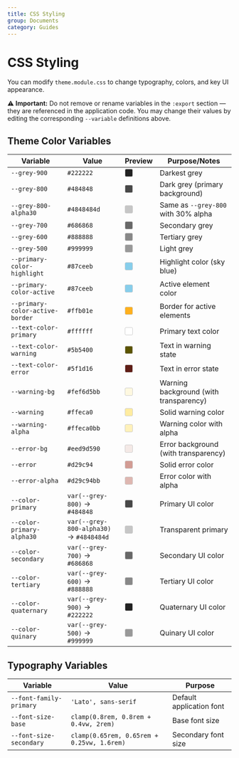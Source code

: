 ```yaml
---
title: CSS Styling
group: Documents
category: Guides
---
```


# CSS Styling

You can modify `theme.module.css` to change typography, colors, and key UI appearance.

⚠️ **Important:** Do not remove or rename variables in the `:export` section — they are referenced in the application code. You may change their values by editing the corresponding `--variable` definitions above.

## Theme Color Variables

| Variable                        | Value                                   | Preview                                                                                                                                      | Purpose/Notes                          |
| ------------------------------- | --------------------------------------- | -------------------------------------------------------------------------------------------------------------------------------------------- | -------------------------------------- |
| `--grey-900`                    | `#222222`                               | <span style="display:inline-block;width:16px;height:16px;background:#222222;border:1px solid #ccc;border-radius:3px;"></span>                | Darkest grey                           |
| `--grey-800`                    | `#484848`                               | <span style="display:inline-block;width:16px;height:16px;background:#484848;border:1px solid #ccc;border-radius:3px;"></span>                | Dark grey (primary background)         |
| `--grey-800-alpha30`            | `#4848484d`                             | <span style="display:inline-block;width:16px;height:16px;background:rgba(72,72,72,0.3);border:1px solid #ccc;border-radius:3px;"></span>     | Same as `--grey-800` with 30% alpha    |
| `--grey-700`                    | `#686868`                               | <span style="display:inline-block;width:16px;height:16px;background:#686868;border:1px solid #ccc;border-radius:3px;"></span>                | Secondary grey                         |
| `--grey-600`                    | `#888888`                               | <span style="display:inline-block;width:16px;height:16px;background:#888888;border:1px solid #ccc;border-radius:3px;"></span>                | Tertiary grey                          |
| `--grey-500`                    | `#999999`                               | <span style="display:inline-block;width:16px;height:16px;background:#999999;border:1px solid #ccc;border-radius:3px;"></span>                | Light grey                             |
| `--primary-color-highlight`     | `#87ceeb`                               | <span style="display:inline-block;width:16px;height:16px;background:#87ceeb;border:1px solid #ccc;border-radius:3px;"></span>                | Highlight color (sky blue)             |
| `--primary-color-active`        | `#87ceeb`                               | <span style="display:inline-block;width:16px;height:16px;background:#87ceeb;border:1px solid #ccc;border-radius:3px;"></span>                | Active element color                   |
| `--primary-color-active-border` | `#ffb01e`                               | <span style="display:inline-block;width:16px;height:16px;background:#ffb01e;border:1px solid #ccc;border-radius:3px;"></span>                | Border for active elements             |
| `--text-color-primary`          | `#ffffff`                               | <span style="display:inline-block;width:16px;height:16px;background:#ffffff;border:1px solid #ccc;border-radius:3px;"></span>                | Primary text color                     |
| `--text-color-warning`          | `#5b5400`                               | <span style="display:inline-block;width:16px;height:16px;background:#5b5400;border:1px solid #ccc;border-radius:3px;"></span>                | Text in warning state                  |
| `--text-color-error`            | `#5f1d16`                               | <span style="display:inline-block;width:16px;height:16px;background:#5f1d16;border:1px solid #ccc;border-radius:3px;"></span>                | Text in error state                    |
| `--warning-bg`                  | `#fef6d5bb`                             | <span style="display:inline-block;width:16px;height:16px;background:rgba(254,246,213,0.73);border:1px solid #ccc;border-radius:3px;"></span> | Warning background (with transparency) |
| `--warning`                     | `#ffeca0`                               | <span style="display:inline-block;width:16px;height:16px;background:#ffeca0;border:1px solid #ccc;border-radius:3px;"></span>                | Solid warning color                    |
| `--warning-alpha`               | `#ffeca0bb`                             | <span style="display:inline-block;width:16px;height:16px;background:rgba(255,236,160,0.73);border:1px solid #ccc;border-radius:3px;"></span> | Warning color with alpha               |
| `--error-bg`                    | `#eed9d590`                             | <span style="display:inline-block;width:16px;height:16px;background:rgba(238,217,213,0.56);border:1px solid #ccc;border-radius:3px;"></span> | Error background (with transparency)   |
| `--error`                       | `#d29c94`                               | <span style="display:inline-block;width:16px;height:16px;background:#d29c94;border:1px solid #ccc;border-radius:3px;"></span>                | Solid error color                      |
| `--error-alpha`                 | `#d29c94bb`                             | <span style="display:inline-block;width:16px;height:16px;background:rgba(210,156,148,0.73);border:1px solid #ccc;border-radius:3px;"></span> | Error color with alpha                 |
| `--color-primary`               | `var(--grey-800)` → `#484848`           | <span style="display:inline-block;width:16px;height:16px;background:#484848;border:1px solid #ccc;border-radius:3px;"></span>                | Primary UI color                       |
| `--color-primary-alpha30`       | `var(--grey-800-alpha30)` → `#4848484d` | <span style="display:inline-block;width:16px;height:16px;background:rgba(72,72,72,0.3);border:1px solid #ccc;border-radius:3px;"></span>     | Transparent primary                    |
| `--color-secondary`             | `var(--grey-700)` → `#686868`           | <span style="display:inline-block;width:16px;height:16px;background:#686868;border:1px solid #ccc;border-radius:3px;"></span>                | Secondary UI color                     |
| `--color-tertiary`              | `var(--grey-600)` → `#888888`           | <span style="display:inline-block;width:16px;height:16px;background:#888888;border:1px solid #ccc;border-radius:3px;"></span>                | Tertiary UI color                      |
| `--color-quaternary`            | `var(--grey-900)` → `#222222`           | <span style="display:inline-block;width:16px;height:16px;background:#222222;border:1px solid #ccc;border-radius:3px;"></span>                | Quaternary UI color                    |
| `--color-quinary`               | `var(--grey-500)` → `#999999`           | <span style="display:inline-block;width:16px;height:16px;background:#999999;border:1px solid #ccc;border-radius:3px;"></span>                | Quinary UI color                       |

## Typography Variables

| Variable                | Value                                      | Purpose                  |
| ----------------------- | ------------------------------------------ | ------------------------ |
| `--font-family-primary` | `'Lato', sans-serif`                       | Default application font |
| `--font-size-base`      | `clamp(0.8rem, 0.8rem + 0.4vw, 2rem)`      | Base font size           |
| `--font-size-secondary` | `clamp(0.65rem, 0.65rem + 0.25vw, 1.6rem)` | Secondary font size      |
